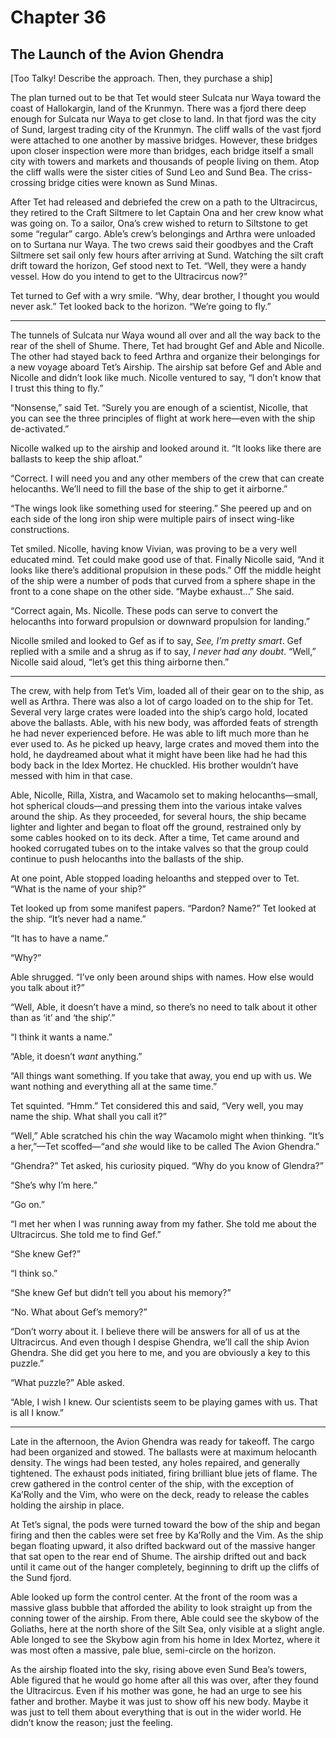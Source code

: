 # Chapter 36

## The Launch of the Avion Ghendra

[Too Talky! Describe the approach. Then, they purchase a ship]

The plan turned out to be that Tet would steer Sulcata nur Waya toward the coast of Hallokargin, land of the Krunmyn. There was a fjord there deep enough for Sulcata nur Waya to get close to land. In that fjord was the city of Sund, largest trading city of the Krunmyn. The cliff walls of the vast fjord were attached to one another by massive bridges. However, these bridges upon closer inspection were more than bridges, each bridge itself a small city with towers and markets and thousands of people living on them. Atop the cliff walls were the sister cities of Sund Leo and Sund Bea. The criss-crossing bridge cities were known as Sund Minas.

After Tet had released and debriefed the crew on a path to the Ultracircus, they retired to the Craft Siltmere to let Captain Ona and her crew know what was going on. To a sailor, Ona’s crew wished to return to Siltstone to get some “regular” cargo. Able’s crew’s belongings and Arthra were unloaded on to Surtana nur Waya. The two crews said their goodbyes and the Craft Siltmere set sail only few hours after arriving at Sund. Watching the silt craft drift toward the horizon, Gef stood next to Tet. “Well, they were a handy vessel. How do you intend to get to the Ultracircus now?”

Tet turned to Gef with a wry smile. “Why, dear brother, I thought you would never ask.” Tet looked back to the horizon. “We’re going to fly.”

* * *

The tunnels of Sulcata nur Waya wound all over and all the way back to the rear of the shell of Shume. There, Tet had brought Gef and Able and Nicolle. The other had stayed back to feed Arthra and organize their belongings for a new voyage aboard Tet’s Airship. The airship sat before Gef and Able and Nicolle and didn’t look like much. Nicolle ventured to say, “I don’t know that I trust this thing to fly.”

“Nonsense,” said Tet. “Surely you are enough of a scientist, Nicolle, that you can see the three principles of flight at work here—even with the ship de-activated.”

Nicolle walked up to the airship and looked around it. “It looks like there are ballasts to keep the ship afloat.”

“Correct. I will need you and any other members of the crew that can create helocanths. We’ll need to fill the base of the ship to get it airborne.”

“The wings look like something used for steering.” She peered up and on each side of the long iron ship were multiple pairs of insect wing-like constructions.

Tet smiled. Nicolle, having know Vivian, was proving to be a very well educated mind. Tet could make good use of that. Finally Nicolle said, “And it looks like there’s additional propulsion in these pods.” Off the middle height of the ship were a number of pods that curved from a sphere shape in the front to a cone shape on the other side. “Maybe exhaust...” She said.

“Correct again, Ms. Nicolle. These pods can serve to convert the helocanths into forward propulsion or downward propulsion for landing.”

Nicolle smiled and looked to Gef as if to say, *See, I’m pretty smart*. Gef replied with a smile and a shrug as if to say, *I never had any doubt*. “Well,” Nicolle said aloud, “let’s get this thing airborne then.”

* * *

The crew, with help from Tet’s Vim, loaded all of their gear on to the ship, as well as Arthra. There was also a lot of cargo loaded on to the ship for Tet. Several very large crates were loaded into the ship’s cargo hold, located above the ballasts. Able, with his new body, was afforded feats of strength he had never experienced before. He was able to lift much more than he ever used to. As he picked up heavy, large crates and moved them into the hold, he daydreamed about what it might have been like had he had this body back in the Idex Mortez. He chuckled. His brother wouldn’t have messed with him in that case.

Able, Nicolle, Rilla, Xistra, and Wacamolo set to making helocanths—small, hot spherical clouds—and pressing them into the various intake valves around the ship. As they proceeded, for several hours, the ship became lighter and lighter and began to float off the ground, restrained only by some cables hooked on to its deck. After a time, Tet came around and hooked corrugated tubes on to the intake valves so that the group could continue to push helocanths into the ballasts of the ship.

At one point, Able stopped loading heloanths and stepped over to Tet. “What is the name of your ship?”

Tet looked up from some manifest papers. “Pardon? Name?” Tet looked at the ship. “It’s never had a name.”

“It has to have a name.”

“Why?”

Able shrugged. “I’ve only been around ships with names. How else would you talk about it?”

“Well, Able, it doesn’t have a mind, so there’s no need to talk about it other than as ‘it’ and ‘the ship’.”

“I think it wants a name.”

“Able, it doesn’t *want* anything.”

“All things want something. If you take that away, you end up with us. We want nothing and everything all at the same time.”

Tet squinted. “Hmm.” Tet considered this and said, “Very well, you may name the ship. What shall you call it?”

“Well,” Able scratched his chin the way Wacamolo might when thinking. “It’s a her,”—Tet scoffed—“and *she* would like to be called The Avion Ghendra.”

“Ghendra?” Tet asked, his curiosity piqued. “Why do you know of Glendra?”

“She’s why I’m here.”

“Go on.”

“I met her when I was running away from my father. She told me about the Ultracircus. She told me to find Gef.”

“She knew Gef?”

“I think so.”

“She knew Gef but didn’t tell you about his memory?”

“No. What about Gef’s memory?”

“Don’t worry about it. I believe there will be answers for all of us at the Ultracircus. And even though I despise Ghendra, we’ll call the ship Avion Ghendra. She did get you here to me, and you are obviously a key to this puzzle.”

“What puzzle?” Able asked.

“Able, I wish I knew. Our scientists seem to be playing games with us. That is all I know.”

* * *

Late in the afternoon, the Avion Ghendra was ready for takeoff. The cargo had been organized and stowed. The ballasts were at maximum helocanth density. The wings had been tested, any holes repaired, and generally tightened. The exhaust pods initiated, firing brilliant blue jets of flame. The crew gathered in the control center of the ship, with the exception of Ka’Rolly and the Vim, who were on the deck, ready to release the cables holding the airship in place.

At Tet’s signal, the pods were turned toward the bow of the ship and began firing and then the cables were set free by Ka’Rolly and the Vim. As the ship began floating upward, it also drifted backward out of the massive hanger that sat open to the rear end of Shume. The airship drifted out and back until it came out of the hanger completely, beginning to drift up the cliffs of the Sund fjord.

Able looked up form the control center. At the front of the room was a massive glass bubble that afforded the ability to look straight up from the conning tower of the airship. From there, Able could see the skybow of the Goliaths, here at the north shore of the Silt Sea, only visible at a slight angle. Able longed to see the Skybow agin from his home in Idex Mortez, where it was most often a massive, pale blue, semi-circle on the horizon.

As the airship floated into the sky, rising above even Sund Bea’s towers, Able figured that he would go home after all this was over, after they found the Ultracircus. Even if his mother was gone, he had an urge to see his father and brother. Maybe it was just to show off his new body. Maybe it was just to tell them about everything that is out in the wider world. He didn’t know the reason; just the feeling.